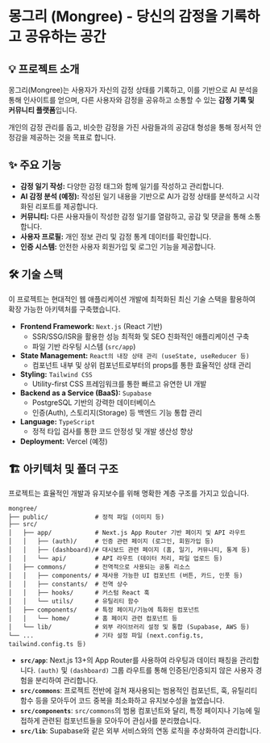 # 몽그리 (Mongree) - 당신의 감정을 기록하고 공유하는 공간

## 💡 프로젝트 소개

몽그리(Mongree)는 사용자가 자신의 감정 상태를 기록하고, 이를 기반으로 AI 분석을 통해 인사이트를 얻으며, 다른 사용자와 감정을 공유하고 소통할 수 있는 **감정 기록 및 커뮤니티 플랫폼**입니다.

개인의 감정 관리를 돕고, 비슷한 감정을 가진 사람들과의 공감대 형성을 통해 정서적 안정감을 제공하는 것을 목표로 합니다.

## ✨ 주요 기능

- **감정 일기 작성:** 다양한 감정 태그와 함께 일기를 작성하고 관리합니다.
- **AI 감정 분석 (예정):** 작성된 일기 내용을 기반으로 AI가 감정 상태를 분석하고 시각화된 리포트를 제공합니다.
- **커뮤니티:** 다른 사용자들이 작성한 감정 일기를 열람하고, 공감 및 댓글을 통해 소통합니다.
- **사용자 프로필:** 개인 정보 관리 및 감정 통계 데이터를 확인합니다.
- **인증 시스템:** 안전한 사용자 회원가입 및 로그인 기능을 제공합니다.

## 🛠️ 기술 스택

이 프로젝트는 현대적인 웹 애플리케이션 개발에 최적화된 최신 기술 스택을 활용하여 확장 가능한 아키텍처를 구축했습니다.

- **Frontend Framework:** `Next.js` (React 기반)
  - SSR/SSG/ISR을 활용한 성능 최적화 및 SEO 친화적인 애플리케이션 구축
  - 파일 기반 라우팅 시스템 (`src/app`)
- **State Management:** `React의 내장 상태 관리 (useState, useReducer 등)`
  - 컴포넌트 내부 및 상위 컴포넌트로부터의 props를 통한 효율적인 상태 관리
- **Styling:** `Tailwind CSS`
  - Utility-first CSS 프레임워크를 통한 빠르고 유연한 UI 개발
- **Backend as a Service (BaaS):** `Supabase`
  - PostgreSQL 기반의 강력한 데이터베이스
  - 인증(Auth), 스토리지(Storage) 등 백엔드 기능 통합 관리
- **Language:** `TypeScript`
  - 정적 타입 검사를 통한 코드 안정성 및 개발 생산성 향상
- **Deployment:** Vercel (예정)

## 🏗️ 아키텍처 및 폴더 구조

프로젝트는 효율적인 개발과 유지보수를 위해 명확한 계층 구조를 가지고 있습니다.

```
mongree/
├── public/             # 정적 파일 (이미지 등)
├── src/
│   ├── app/            # Next.js App Router 기반 페이지 및 API 라우트
│   │   ├── (auth)/     # 인증 관련 페이지 (로그인, 회원가입 등)
│   │   ├── (dashboard)/# 대시보드 관련 페이지 (홈, 일기, 커뮤니티, 통계 등)
│   │   └── api/        # API 라우트 (데이터 처리, 파일 업로드 등)
│   ├── commons/        # 전역적으로 사용되는 공통 리소스
│   │   ├── components/ # 재사용 가능한 UI 컴포넌트 (버튼, 카드, 인풋 등)
│   │   ├── constants/  # 전역 상수
│   │   ├── hooks/      # 커스텀 React 훅
│   │   └── utils/      # 유틸리티 함수
│   ├── components/     # 특정 페이지/기능에 특화된 컴포넌트
│   │   └── home/       # 홈 페이지 관련 컴포넌트 등
│   └── lib/            # 외부 라이브러리 설정 및 통합 (Supabase, AWS 등)
└── ...                 # 기타 설정 파일 (next.config.ts, tailwind.config.ts 등)
```

- **`src/app`**: Next.js 13+의 App Router를 사용하여 라우팅과 데이터 패칭을 관리합니다. `(auth)` 및 `(dashboard)` 그룹 라우트를 통해 인증된/인증되지 않은 사용자 경험을 분리하여 관리합니다.
- **`src/commons`**: 프로젝트 전반에 걸쳐 재사용되는 범용적인 컴포넌트, 훅, 유틸리티 함수 등을 모아두어 코드 중복을 최소화하고 유지보수성을 높였습니다.
- **`src/components`**: `src/commons`의 범용 컴포넌트와 달리, 특정 페이지나 기능에 밀접하게 관련된 컴포넌트들을 모아두어 관심사를 분리했습니다.
- **`src/lib`**: Supabase와 같은 외부 서비스와의 연동 로직을 추상화하여 관리합니다.
